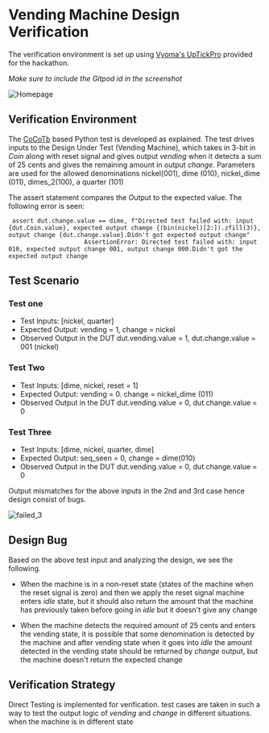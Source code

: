 # Vending Machine Design Verification

The verification environment is set up using [Vyoma's UpTickPro](https://vyomasystems.com) provided for the hackathon.

*Make sure to include the Gitpod id in the screenshot*

![Homepage](https://user-images.githubusercontent.com/84724429/181875766-d7eb2fb8-7533-4c73-8611-de5b3f0a7e28.jpg)


## Verification Environment

The [CoCoTb](https://www.cocotb.org/) based Python test is developed as explained. The test drives inputs to the Design Under Test (Vending Machine), which takes in 3-bit in *Coin* along with reset signal and gives output *vending* when it detects a sum of 25 cents and gives the remaining amount in output *change*. Parameters are used for the allowed denominations nickel(001), dime (010), nickel_dime (011), dimes_2(100), a quarter (101)

The assert statement compares the Output to the expected value.
The following error is seen:
```
 assert dut.change.value == dime, f"Directed test failed with: input {dut.Coin.value}, expected output chamge {(bin(nickel)[2:]).zfill(3)}, output change {dut.change.value}.Didn't got expected output change"
                     AssertionError: Directed test failed with: input 010, expected output change 001, output change 000.Didn't got the expected output change
```
## Test Scenario 
### Test one
- Test Inputs: [nickel, quarter]
- Expected Output: vending = 1, change = nickel
- Observed Output in the DUT dut.vending.value = 1, dut.change.value = 001 (nickel)

### Test Two
- Test Inputs: [dime, nickel, reset = 1]
- Expected Output: vending = 0. change = nickel_dime (011)
- Observed Output in the DUT dut.vending.value = 0, dut.change.value = 0

### Test Three
- Test Inputs: [dime, nickel, quarter, dime]
- Expected Output: seq_seen = 0, change = dime(010)
- Observed Output in the DUT dut.vending.value = 0, dut.change.value = 0

Output mismatches for the above inputs in the 2nd and 3rd case hence design consist of bugs.

![failed_3](https://user-images.githubusercontent.com/84724429/181875806-fb9e1f29-5860-4719-b8e3-ff0fd21113b6.jpg)


## Design Bug
Based on the above test input and analyzing the design, we see the following.

- When the machine is in a non-reset state (states of the machine when the reset signal is zero) and then we apply the reset signal machine enters *idle* state, but it should also return the amount  that the machine has previously taken before going in *idle* but it doesn't give any change 

- When the machine detects the required amount of 25 cents and enters the vending state, it is possible that some denomination is detected by the machine and after vending state when it goes into *idle* the amount detected in the vending state should be returned by *change* output, but the machine doesn't return the expected change 
## Verification Strategy
Direct Testing is implemented for verification. test cases are taken in such a way to test the output logic of *vending* and *change* in different situations. when the machine is in different state
